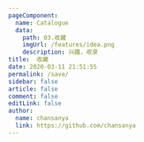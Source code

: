 ```yaml
---
pageComponent:
  name: Catalogue
  data:
    path: 03.收藏
    imgUrl: /features/idea.png
    description: 兴趣，收录
title:  收藏
date: 2020-03-11 21:51:55
permalink: /save/
sidebar: false
article: false
comment: false
editLink: false
author:
  name: chansanya
  link: https://github.com/chansanya
---
```

